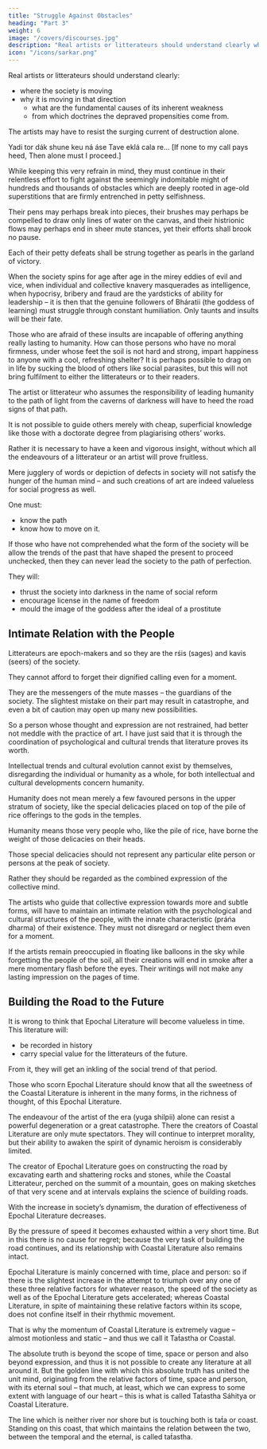 ```yaml
---
title: "Struggle Against Obstacles"
heading: "Part 3"
weight: 6
image: "/covers/discourses.jpg"
description: "Real artists or litterateurs should understand clearly where the society is moving"
icon: "/icons/sarkar.png"
---
```



Real artists or litterateurs should understand clearly:
- where the society is moving
- why it is moving in that direction
  - what are the fundamental causes of its inherent weakness 
  - from which doctrines the depraved propensities come from. 

The artists may have to resist the surging current of destruction alone.

Yadi tor dák shune keu ná áse
Tave eklá cala re…
[If none to my call pays heed,
Then alone must I proceed.]

While keeping this very refrain in mind, they must continue in their relentless effort to fight against the seemingly indomitable might of hundreds and thousands of obstacles which are deeply rooted in age-old superstitions that are firmly entrenched in petty selfishness.

Their pens may perhaps break into pieces, their brushes may perhaps be compelled to draw only lines of water on the canvas, and their histrionic flows may perhaps end in sheer mute stances, yet their efforts shall brook no pause. 

Each of their petty defeats shall be strung together as pearls in the garland of victory.

When the society spins for age after age in the mirey eddies of evil and vice, when individual and collective knavery masquerades as intelligence, when hypocrisy, bribery and fraud are the yardsticks of ability for leadership – it is then that the genuine followers of Bháratii (the goddess of learning) must struggle through constant humiliation. Only taunts and insults will be their fate. 

Those who are afraid of these insults are incapable of offering anything really lasting to humanity. How can those persons who have no moral firmness, under whose feet the soil is not hard and strong, impart happiness to anyone with a cool, refreshing shelter? It is perhaps possible to drag on in life by sucking the blood of others like social parasites, but this will not bring fulfilment to either the litterateurs or to their readers.

The artist or litterateur who assumes the responsibility of leading humanity to the path of light from the caverns of darkness will have to heed the road signs of that path. 

It is not possible to guide others merely with cheap, superficial knowledge like those with a doctorate degree from plagiarising others’ works. 

Rather it is necessary to have a keen and vigorous insight, without which all the endeavours of a litterateur or an artist will prove fruitless. 

Mere jugglery of words or depiction of defects in society will not satisfy the hunger of the human mind – and such creations of art are indeed valueless for social progress as well. 

One must:
- know the path
- know how to move on it. 

If those who have not comprehended what the form of the society will be allow the trends of the past that have shaped the present to proceed unchecked, then they can never lead the society to the path of perfection. 

They will:
- thrust the society into darkness in the name of social reform
- encourage license in the name of freedom
- mould the image of the goddess after the ideal of a prostitute
<!-- Instead of modelling a woman after the ideal of a goddess, rather they . -->


## Intimate Relation with the People

Litterateurs are epoch-makers and so they are the rśis (sages) and kavis (seers) of the society. 

They cannot afford to forget their dignified calling even for a moment. 

They are the messengers of the mute masses – the guardians of the society. The slightest mistake on their part may result in catastrophe, and even a bit of caution may open up many new possibilities. 

So a person whose thought and expression are not restrained, had better not meddle with the practice of art. I have just said that it is through the coordination of psychological and cultural trends that literature proves its worth. 

Intellectual trends and cultural evolution cannot exist by themselves, disregarding the individual or humanity as a whole, for both intellectual and cultural developments concern humanity. 

Humanity does not mean merely a few favoured persons in the upper stratum of society, like the special delicacies placed on top of the pile of rice offerings to the gods in the temples. 

Humanity means those very people who, like the pile of rice, have borne the weight of those delicacies on their heads. 

Those special delicacies should not represent any particular elite person or persons at the peak of society. 

Rather they should be regarded as the combined expression of the collective mind. 

The artists who guide that collective expression towards more and subtle forms, will have to maintain an intimate relation with the psychological and cultural structures of the people, with the innate characteristic (práńa dharma) of their existence. They must not disregard or neglect them even for a moment. 

If the artists remain preoccupied in floating like balloons in the sky while forgetting the people of the soil, all their creations will end in smoke after a mere momentary flash before the eyes. Their writings will not make any lasting impression on the pages of time.


## Building the Road to the Future

<!-- When changes in the society are somewhat accelerated due to various intellectual or cultural causes, then those creations that come into being in the aftermath of a particular situation are certainly fit to be called literature; but this sort of literature loses its practical value in later stages due to the rapid changes in society.  -->

It is wrong to think that Epochal Literature will become valueless in time. This literature will:
- be recorded in history
- carry special value for the litterateurs of the future.

From it, they will get an inkling of the social trend of that period. 

Those who scorn Epochal Literature should know that all the sweetness of the Coastal Literature is inherent in the many forms, in the richness of thought, of this Epochal Literature.

The endeavour of the artist of the era (yuga shilpii) alone can resist a powerful degeneration or a great catastrophe. There the creators of Coastal Literature are only mute spectators. They will continue to interpret morality, but their ability to awaken the spirit of dynamic heroism is considerably limited. 

The creator of Epochal Literature goes on constructing the road by excavating earth and shattering rocks and stones, while the Coastal Litterateur, perched on the summit of a mountain, goes on making sketches of that very scene and at intervals explains the science of building roads.

With the increase in society’s dynamism, the duration of effectiveness of Epochal Literature decreases. 

By the pressure of speed it becomes exhausted within a very short time. But in this there is no cause for regret; because the very task of building the road continues, and its relationship with Coastal Literature also remains intact. 

Epochal Literature is mainly concerned with time, place and person: so if there is the slightest increase in the attempt to triumph over any one of these three relative factors for whatever reason, the speed of the society as well as of the Epochal Literature gets accelerated; whereas Coastal Literature, in spite of maintaining these relative factors within its scope, does not confine itself in their rhythmic movement. 

That is why the momentum of Coastal Literature is extremely vague – almost motionless and static – and thus we call it Tat́astha or Coastal.

The absolute truth is beyond the scope of time, space or person and also beyond expression, and thus it is not possible to create any literature at all around it. But the golden line with which this absolute truth has united the unit mind, originating from the relative factors of time, space and person, with its eternal soul – that much, at least, which we can express to some extent with language of our heart – this is what is called Tat́astha Sáhitya or Coastal Literature. 

The line which is neither river nor shore but is touching both is tat́a or coast. Standing on this coast, that which maintains the relation between the two, between the temporal and the eternal, is called tat́astha.
